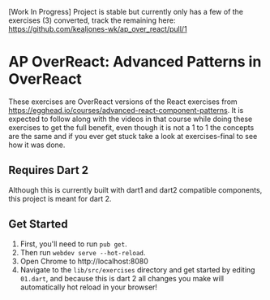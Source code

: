 [Work In Progress] Project is stable but currently only has a few of the exercises (3) converted, track the remaining here: https://github.com/kealjones-wk/ap_over_react/pull/1
# AP OverReact: Advanced Patterns in OverReact

These exercises are OverReact versions of the React exercises from https://egghead.io/courses/advanced-react-component-patterns.
It is expected to follow along with the videos in that course while doing these exercises to get the full benefit,
even though it is not a 1 to 1 the concepts are the same and if you ever get stuck take a look at exercises-final to see
how it was done.

## Requires Dart 2
Although this is currently built with dart1 and dart2 compatible components, this project is meant for dart 2.

## Get Started
1. First, you'll need to run `pub get`.
2. Then run `webdev serve --hot-reload`.
3. Open Chrome to http://localhost:8080
4. Navigate to the `lib/src/exercises` directory and get started by editing `01.dart`, and because this is dart 2 all changes you make will automatically hot reload in your browser!

